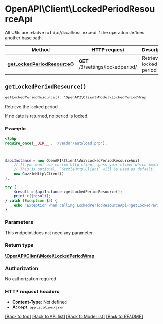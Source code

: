 # OpenAPI\Client\LockedPeriodResourceApi

All URIs are relative to http://localhost, except if the operation defines another base path.

| Method | HTTP request | Description |
| ------------- | ------------- | ------------- |
| [**getLockedPeriodResource()**](LockedPeriodResourceApi.md#getLockedPeriodResource) | **GET** /3/settings/lockedperiod/ | Retrieve the locked period |


## `getLockedPeriodResource()`

```php
getLockedPeriodResource(): \OpenAPI\Client\Model\LockedPeriodWrap
```

Retrieve the locked period

If no date is returned, no period is locked.

### Example

```php
<?php
require_once(__DIR__ . '/vendor/autoload.php');



$apiInstance = new OpenAPI\Client\Api\LockedPeriodResourceApi(
    // If you want use custom http client, pass your client which implements `GuzzleHttp\ClientInterface`.
    // This is optional, `GuzzleHttp\Client` will be used as default.
    new GuzzleHttp\Client()
);

try {
    $result = $apiInstance->getLockedPeriodResource();
    print_r($result);
} catch (Exception $e) {
    echo 'Exception when calling LockedPeriodResourceApi->getLockedPeriodResource: ', $e->getMessage(), PHP_EOL;
}
```

### Parameters

This endpoint does not need any parameter.

### Return type

[**\OpenAPI\Client\Model\LockedPeriodWrap**](../Model/LockedPeriodWrap.md)

### Authorization

No authorization required

### HTTP request headers

- **Content-Type**: Not defined
- **Accept**: `application/json`

[[Back to top]](#) [[Back to API list]](../../README.md#endpoints)
[[Back to Model list]](../../README.md#models)
[[Back to README]](../../README.md)
